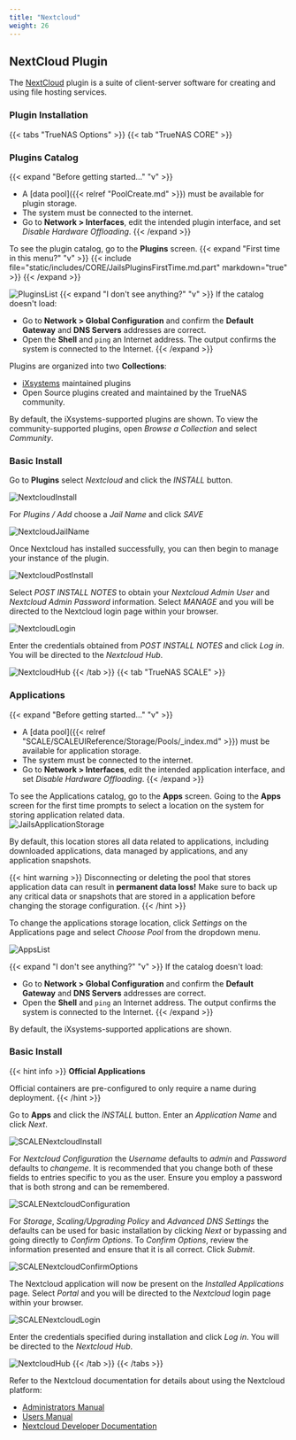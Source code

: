 ```yaml
---
title: "Nextcloud"
weight: 26
---
```


## NextCloud Plugin ##

The [NextCloud](https://nextcloud.com/) plugin is a suite of client-server software for creating and using file hosting services. 

### Plugin Installation ###

{{< tabs "TrueNAS Options" >}}
{{< tab "TrueNAS CORE" >}}
### Plugins Catalog

{{< expand "Before getting started..." "v" >}}
* A [data pool]({{< relref "PoolCreate.md" >}}) must be available for plugin storage.
* The system must be connected to the internet.
* Go to **Network > Interfaces**, edit the intended plugin interface, and set *Disable Hardware Offloading*.
{{< /expand >}}

To see the plugin catalog, go to the **Plugins** screen.
{{< expand "First time in this menu?" "v" >}}
{{< include file="static/includes/CORE/JailsPluginsFirstTime.md.part" markdown="true" >}}
{{< /expand >}}

![PluginsList](/images/CORE/12.0/PluginsList.png "Plugins Catalog")
{{< expand "I don't see anything?" "v" >}}
If the catalog doesn't load:
* Go to **Network > Global Configuration** and confirm the **Default Gateway** and **DNS Servers** addresses are correct.
* Open the **Shell** and `ping` an Internet address. The output confirms the system is connected to the Internet.
{{< /expand >}}

Plugins are organized into two **Collections**:

* [iXsystems](https://www.ixsystems.com/) maintained plugins
* Open Source plugins created and maintained by the TrueNAS community.

By default, the iXsystems-supported plugins are shown.
To view the community-supported plugins, open *Browse a Collection* and select *Community*.

### Basic Install 

Go to **Plugins** select *Nextcloud* and click the *INSTALL* button.

![NextcloudInstall](/images/CORE/12.0/SolutionsIntegrationsNextcloudInstall.png "Nextcloud Install")

For *Plugins / Add* choose a *Jail Name* and click *SAVE*

![NextcloudJailName](/images/CORE/12.0/SolutionsIntegrationsNextcloudJailName.png "Nextcloud Jail Name")

Once Nextcloud has installed successfully, you can then begin to manage your instance of the plugin.  

![NextcloudPostInstall](/images/CORE/12.0/SolutionsIntegrationsNextcloudPostInstall.png "Nextcloud Post Install")

Select *POST INSTALL NOTES* to obtain your *Nextcloud Admin User* and *Nextcloud Admin Password* information.  Select *MANAGE* and you will be directed to the Nextcloud login page within your browser.

![NextcloudLogin](/images/CORE/12.0/SolutionsIntegrationsNextcloudLogin.png "Nextcloud Login")

Enter the credentials obtained from *POST INSTALL NOTES* and click *Log in*.  You will be directed to the *Nextcloud Hub*.

![NextcloudHub](/images/CORE/12.0/SolutionsIntegrationsNextcloudLogin.png "Nextcloud Hub")
{{< /tab >}}
{{< tab "TrueNAS SCALE" >}}

### Applications 

{{< expand "Before getting started..." "v" >}}
* A [data pool]({{< relref "SCALE/SCALEUIReference/Storage/Pools/_index.md" >}}) must be available for application storage.
* The system must be connected to the internet.
* Go to **Network > Interfaces**, edit the intended application interface, and set *Disable Hardware Offloading*.
{{< /expand >}}

To see the Applications catalog, go to the **Apps** screen.  Going to the **Apps** screen for the first time prompts to select a location on the system for storing application related data.  
![JailsApplicationStorage](/images/SCALE/SCALEJailAppsStorage.png "Choosing a Storage Pool for Applications")

By default, this location stores all data related to applications, including downloaded applications, data managed by applications, and any application snapshots.

{{< hint warning >}}
 Disconnecting or deleting the pool that stores application data can result in **permanent data loss!** Make sure to back up any critical data or snapshots that are stored in a application before changing the storage configuration.
{{< /hint >}}

To change the applications storage location, click *Settings* on the Applications page and select *Choose Pool* from the dropdown menu.

![AppsList](/images/SCALE/SCALEAppsList.png "Applications List")

{{< expand "I don't see anything?" "v" >}}
If the catalog doesn't load:
* Go to **Network > Global Configuration** and confirm the **Default Gateway** and **DNS Servers** addresses are correct.
* Open the **Shell** and `ping` an Internet address. The output confirms the system is connected to the Internet.
{{< /expand >}}

By default, the iXsystems-supported applications are shown.

### Basic Install 

{{< hint info >}}
**Official Applications**
 
Official containers are pre-configured to only require a name during deployment.
{{< /hint >}}

Go to **Apps** and click the *INSTALL* button.  Enter an *Application Name* and click *Next*.

![SCALENextcloudInstall](/images/SCALE/SCALENextcloudInstall.png "SCALE Nextcloud Install")

For *Nextcloud Configuration* the *Username* defaults to *admin* and *Password* defaults to *changeme*.  It is recommended that you change both of these fields to entries specific to you as the user.  Ensure you employ a password that is both strong and can be remembered.

![SCALENextcloudConfiguration](/images/SCALE/SCALENextcloudConfiguration.png "SCALE Nextcloud Configuration")

For *Storage*, *Scaling/Upgrading Policy* and *Advanced DNS Settings* the defaults can be used for basic installation by clicking *Next* or bypassing and going directly to *Confirm Options*.  To *Confirm Options*, review the information presented and ensure that it is all correct.  Click *Submit*.

![SCALENextcloudConfirmOptions](/images/SCALE/SCALENextcloudConfirmOptions.png "SCALE Nextcloud Confirm Options")

The Nextcloud application will now be present on the *Installed Applications* page.  Select *Portal* and you will be directed to the *Nextcloud* login page within your browser.

![SCALENextcloudLogin](/images/SCALE/SCALENextcloudLogin.png "SCALE Nextcloud Login")

Enter the credentials specified during installation and click *Log in*.  You will be directed to the *Nextcloud Hub*.

![NextcloudHub](/images/CORE/12.0/SolutionsIntegrationsNextcloudLogin.png "Nextcloud Hub")
{{< /tab >}}
{{< /tabs >}}

Refer to the Nextcloud documentation for details about using the Nextcloud platform:

* [Administrators Manual](https://docs.nextcloud.com/server/latest/admin_manual/)
* [Users Manual](https://docs.nextcloud.com/server/latest/user_manual/en/)
* [Nextcloud Developer Documentation](https://docs.nextcloud.com/server/latest/developer_manual/)